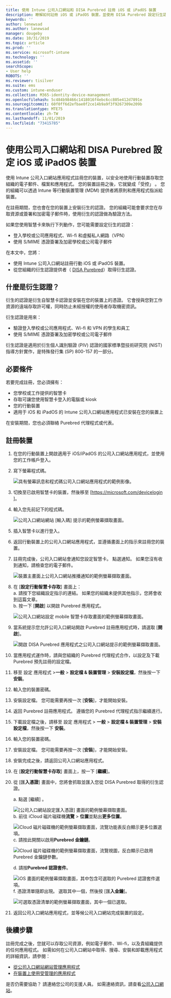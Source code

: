 ```yaml
---
title: 使用 Intune 公司入口網站和 DISA Purebred 註冊 iOS 或 iPadOS 裝置
description: 瞭解如何註冊 iOS 或 iPadOS 裝置，並使用 DISA Purebred 設定衍生認證驗證。
keywords: ''
author: lenewsad
ms.author: lanewsad
manager: dougeby
ms.date: 10/31/2019
ms.topic: article
ms.prod: ''
ms.service: microsoft-intune
ms.technology: ''
ms.assetid: ''
searchScope:
- User help
ROBOTS: ''
ms.reviewer: tisilver
ms.suite: ems
ms.custom: intune-enduser
ms.collection: M365-identity-device-management
ms.openlocfilehash: 5c484b98466c1418016f4ebc6cc805e412d7891e
ms.sourcegitcommit: 60f0ff6d2efbae0f2ce14b9a9f3f9267309e209b
ms.translationtype: MTE75
ms.contentlocale: zh-TW
ms.lasthandoff: 11/01/2019
ms.locfileid: "73415785"
---
```

# <a name="set-up-ios-or-ipados-device-with-company-portal-and-disa-purebred"></a>使用公司入口網站和 DISA Purebred 設定 iOS 或 iPadOS 裝置  

使用 Intune 公司入口網站應用程式註冊您的裝置，以安全地使用行動裝置存取您組織的電子郵件、檔案和應用程式。 您的裝置註冊之後，它就變成「受控」  。 您的組織可以透過 Intune 等行動裝置管理 (MDM) 提供者將原則和應用程式指派給裝置。  

在註冊期間，您也會在您的裝置上安裝衍生的認證。 您的組織可能會要求您在存取資源或簽署和加密電子郵件時，使用衍生的認證做為驗證方法。 

如果您使用智慧卡來執行下列動作，您可能需要設定衍生的認證：

* 登入學校或公司應用程式、Wi-fi 和虛擬私人網路（VPN）
* 使用 S/MIME 憑證簽署及加密學校或公司電子郵件  

在本文中，您將：  

   * 使用 Intune 公司入口網站註冊行動 iOS 或 iPadOS 裝置。  
   * 從您組織的衍生認證提供者（ [DISA Purebred](https://cyber.mil/pki-pke/purebred/)）取得衍生認證。  

## <a name="what-are-derived-credentials"></a>什麼是衍生認證？  
衍生的認證是衍生自智慧卡認證並安裝在您的裝置上的憑證。 它會授與您對工作資源的遠端存取許可權，同時防止未經授權的使用者存取機密資訊。  

衍生認證是用來： 
* 驗證登入學校或公司應用程式、Wi-fi 和 VPN 的學生和員工
* 使用 S/MIME 憑證簽署及加密學校或公司電子郵件

衍生認證是適用於衍生個人識別驗證 (PIV) 認證的國家標準暨技術研究院 (NIST) 指導方針實作，是特殊發行集 (SP) 800-157 的一部分。  

## <a name="prerequisites"></a>必要條件

 若要完成註冊，您必須擁有：

* 您學校或工作提供的智慧卡
* 存取可讓您使用智慧卡登入的電腦或 kiosk
* 您的行動裝置
* 適用于 iOS 和 iPadOS 的 Intune 公司入口網站應用程式已安裝在您的裝置上   

在安裝期間，您也必須聯絡 Purebred 代理程式或代表。      

## <a name="enroll-device"></a>註冊裝置  
1. 在您的行動裝置上開啟適用于 iOS/iPadOS 的公司入口網站應用程式，並使用您的工作帳戶登入。  

2. 寫下螢幕程式碼。  

    ![具有螢幕訊息和程式碼公司入口網站應用程式的範例影像。](./media/copy-code-intercede.png)  
3. 切換至已啟用智慧卡的裝置，然後移至 [https://microsoft.com/devicelogin ]。 
4. 輸入您先前記下的程式碼。  

    ![公司入口網站網站 [輸入碼] 提示的範例螢幕擷取畫面。](./media/enter-code-intercede.png)   

5. 插入智慧卡以進行登入。  
6. 返回行動裝置上的公司入口網站應用程式，並遵循畫面上的指示來註冊您的裝置。  
7. 註冊完成後，公司入口網站會通知您設定智慧卡。 點選通知。 如果您沒有收到通知，請檢查您的電子郵件。   

    ![裝置主畫面上公司入口網站推播通知的範例螢幕擷取畫面。](./media/action-required-in-app-intercede.png)  
8. 在 [**設定行動智慧卡存取**] 畫面上：  
    a. 請按下您組織設定指示的連結。 如果您的組織未提供其他指示，您將會收到這篇文章。  
    b. 按一下 [**開啟**] 以開啟 Purebred 應用程式。  

    ![公司入口網站設定 mobile 智慧卡存取畫面的範例螢幕擷取畫面。](./media/smart-card-open-disa-purebred.png)  
9. 當系統提示您允許公司入口網站開啟 Purebred 註冊應用程式時，請選取 [**開啟**]。   

    ![開啟 DISA Purebred 應用程式之公司入口網站提示的範例螢幕擷取畫面。](./media/open-app-prompt-disa-purbred.png)  
10. 當應用程式運作時，請與您組織的 Purebred 代理程式合作，以設定及下載 Purebred 預先註冊的設定檔。   
11. 移至 設定 應用程式 >**一般** > **設定檔 & 裝置管理** > **安裝設定檔**，然後按一下 **安裝**。  
12. 輸入您的裝置密碼。  
13. 安裝設定檔。 您可能需要再按一次 [**安裝**]，才能開始安裝。 
14. 返回 Purebred 註冊應用程式。 遵循您的 Purebred 代理程式指示繼續進行。  
 
15. 下載設定檔之後，請移至 設定 應用程式 > **一般** > **設定檔 & 裝置管理** > **安裝設定檔**，然後按一下 **安裝**。   
16.  輸入您的裝置密碼。
17. 安裝設定檔。 您可能需要再按一次 [**安裝**]，才能開始安裝。 
18. 安裝完成之後，請返回公司入口網站應用程式。  
19.  在 [**設定行動智慧卡存取**] 畫面上，按一下 [**繼續**]。  

20. 從 [匯**入憑證**] 畫面中，您將會抓取並匯入您從 DISA Purebred 取得的衍生認證。  

    a. 點選 [繼續]  。   

    ![[公司入口網站設定匯入憑證] 畫面的範例螢幕擷取畫面。](./media/import-certificate-disa-purebred.png)  
    b. 前往 iCloud 磁片磁碟機**流覽** > **位置**並點出**更多位置**。  

    ![iCloud 磁片磁碟機的範例螢幕擷取畫面，流覽功能表反白顯示更多位置選項。](./media/icloud-drive-more-locations.png)  
    c. 請按此開關以啟用**Purebred 金鑰鏈**。  

    ![ICloud 磁片磁碟機的範例螢幕擷取畫面，流覽視圖，反白顯示已啟用 Purebred 金鑰鏈參數。](./media/icloud-drive-enable-purebred-keychain.png)   

    d. 請按**Purebred 認證套件**。  

    ![iOS 畫面的範例螢幕擷取畫面，其中包含可選取的 Purebred 認證套件選項。](./media/purebred-credential-package.png)  
    f. 憑證清單隨即出現。 選取其中一個，然後按 [匯**入金鑰**]。  

    ![可選取憑證清單的範例螢幕擷取畫面，其中一個已選取。](./media/import-purebred-keychain.png) 
21. 返回公司入口網站應用程式，並等候公司入口網站完成裝置的設定。   

## <a name="next-steps"></a>後續步驟  
註冊完成之後，您就可以存取公司資源，例如電子郵件、Wi-fi，以及貴組織提供的任何應用程式。 如需如何在公司入口網站中取得、搜尋、安裝和卸載應用程式的詳細資訊，請參閱：

* [從公司入口網站網站管理應用程式](manage-apps-cpweb.md)  
* [在裝置上使用受管理的應用程式](use-managed-apps-on-your-device-ios.md)  

是否仍需要協助？ 請連絡您公司的支援人員。 如需連絡資訊，請查看[公司入口網站](https://go.microsoft.com/fwlink/?linkid=2010980)。
